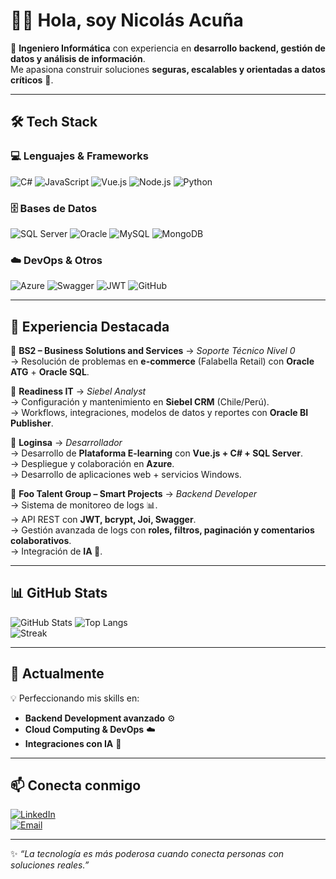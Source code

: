 # 👨‍💻 Hola, soy Nicolás Acuña  

🚀 **Ingeniero Informática** con experiencia en **desarrollo backend, gestión de datos y análisis de información**.  
Me apasiona construir soluciones **seguras, escalables y orientadas a datos críticos** 💾.  

---

## 🛠️ Tech Stack

### 💻 Lenguajes & Frameworks  
![C#](https://img.shields.io/badge/C%23-239120?style=for-the-badge&logo=c-sharp&logoColor=white) 
![JavaScript](https://img.shields.io/badge/JavaScript-F7E017?style=for-the-badge&logo=javascript&logoColor=black) 
![Vue.js](https://img.shields.io/badge/Vue.js-42B883?style=for-the-badge&logo=vue.js&logoColor=white) 
![Node.js](https://img.shields.io/badge/Node.js-43853D?style=for-the-badge&logo=node.js&logoColor=white) 
![Python](https://img.shields.io/badge/Python-3776AB?style=for-the-badge&logo=python&logoColor=white)  

### 🗄️ Bases de Datos  
![SQL Server](https://img.shields.io/badge/SQL%20Server-CC2927?style=for-the-badge&logo=microsoftsqlserver&logoColor=white) 
![Oracle](https://img.shields.io/badge/Oracle-F80000?style=for-the-badge&logo=oracle&logoColor=white) 
![MySQL](https://img.shields.io/badge/MySQL-00758F?style=for-the-badge&logo=mysql&logoColor=white) 
![MongoDB](https://img.shields.io/badge/MongoDB-47A248?style=for-the-badge&logo=mongodb&logoColor=white)  

### ☁️ DevOps & Otros  
![Azure](https://img.shields.io/badge/Azure-0089D6?style=for-the-badge&logo=microsoft-azure&logoColor=white) 
![Swagger](https://img.shields.io/badge/Swagger-85EA2D?style=for-the-badge&logo=swagger&logoColor=black) 
![JWT](https://img.shields.io/badge/JWT-000000?style=for-the-badge&logo=jsonwebtokens&logoColor=white) 
![GitHub](https://img.shields.io/badge/GitHub-181717?style=for-the-badge&logo=github&logoColor=white)  

---

## 💼 Experiencia Destacada

🔹 **BS2 – Business Solutions and Services** → *Soporte Técnico Nivel 0*  
→ Resolución de problemas en **e-commerce** (Falabella Retail) con **Oracle ATG** + **Oracle SQL**.  

🔹 **Readiness IT** → *Siebel Analyst*  
→ Configuración y mantenimiento en **Siebel CRM** (Chile/Perú).  
→ Workflows, integraciones, modelos de datos y reportes con **Oracle BI Publisher**.  

🔹 **Loginsa** → *Desarrollador*  
→ Desarrollo de **Plataforma E-learning** con **Vue.js + C# + SQL Server**.  
→ Despliegue y colaboración en **Azure**.  
→ Desarrollo de aplicaciones web + servicios Windows.  

🔹 **Foo Talent Group – Smart Projects** → *Backend Developer*  
→ Sistema de monitoreo de logs 📊.  
→ API REST con **JWT, bcrypt, Joi, Swagger**.  
→ Gestión avanzada de logs con **roles, filtros, paginación y comentarios colaborativos**.  
→ Integración de **IA 🤖**.  

---

## 📊 GitHub Stats

![GitHub Stats](https://github-readme-stats.vercel.app/api?username=N1c0am&show_icons=true&theme=radical) 
![Top Langs](https://github-readme-stats.vercel.app/api/top-langs/?username=N1c0am&layout=compact&theme=radical)  
![Streak](https://github-readme-streak-stats.herokuapp.com/?user=N1c0am&theme=radical)  

---

## 🌱 Actualmente

💡 Perfeccionando mis skills en:  
- **Backend Development avanzado** ⚙️  
- **Cloud Computing & DevOps** ☁️  
- **Integraciones con IA** 🤖  

---

## 📫 Conecta conmigo

[![LinkedIn](https://img.shields.io/badge/LinkedIn-0A66C2?style=for-the-badge&logo=linkedin&logoColor=white)](https://www.linkedin.com/in/nicolás-acuña-mora/)  
[![Email](https://img.shields.io/badge/Email-D14836?style=for-the-badge&logo=gmail&logoColor=white)](mailto:nicolassimonacuna@gmail.com)  

---

✨ _“La tecnología es más poderosa cuando conecta personas con soluciones reales.”_  
